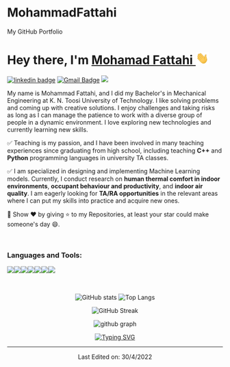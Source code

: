 # MohammadFattahi
My GitHub Portfolio 

<h1>Hey there, I'm <a  href="https://https://github.com/MoFattahi/">Mohamad Fattahi </a> <img  src="https://raw.githubusercontent.com/ABSphreak/ABSphreak/master/gifs/Hi.gif" width="30px"></h1>

[![linkedin badge](https://img.shields.io/badge/mohamadfattahi-30302f?style=flat&logo=linkedin)](https://www.linkedin.com/in/mohamadfattahi/)
[![Gmail Badge](https://img.shields.io/badge/mohamadfattahi20@gmail.com-30302f?style=flat&logo=Gmail&logoColor=red)](mailto:mohamadfattahi20@gmail.com)
<img src="https://komarev.com/ghpvc/?username=MoFattahi&style=plastic" />

My name is Mohammad Fattahi, and I did my Bachelor's in Mechanical Engineering at K. N. Toosi University of Technology. I like solving problems and coming up with creative solutions. I enjoy challenges and taking risks as long as I can manage the patience to work with a diverse group of people in a dynamic environment. I love exploring new technologies and currently learning new skills. <br>


✅ Teaching is my passion, and I have been involved in many teaching experiences since graduating from high school, including teaching **C++** and **Python** programming languages in university TA classes.

✅ I am specialized in designing and implementing Machine Learning models. Currently, I conduct research on **human thermal comfort in indoor environments**, **occupant behaviour and productivity**, and **indoor air quality**. I am eagerly looking for **TA/RA opportunities** in the relevant areas where I can put my skills into practice and acquire new ones.

📍 Show ❤ by giving ⭐ to my Repositories, at least your star could make someone's day 😄.

<br>

<h3 align="left">Languages and Tools:</h3>
<p align="left"><img src="https://img.icons8.com/color/48/4a90e2/python--v1.png"/><img src="https://img.icons8.com/color/48/4a90e2/c-plus-plus-logo.png"/><img src="https://img.icons8.com/fluency/48/matlab.png"/><img src="https://img.icons8.com/color/48/4a90e2/java-coffee-cup-logo--v1.png"/><img src="https://img.icons8.com/color/48/4a90e2/visual-studio-code-2019.png"/><img src="https://img.icons8.com/color/48/4a90e2/git.png"/><img src="https://img.icons8.com/fluent/48/4a90e2/github.png"/> </p>

<br>
<div align="center">

![GitHub stats](https://github-readme-stats.vercel.app/api?username=MoFattahi&theme=midnight-purple&show_icons=true&count_private=true&hide_title=true&hide_border=true&card_width=300&card_height=400)
![Top Langs](https://github-readme-stats.vercel.app/api/top-langs/?username=MoFattahi&layout=default&theme=midnight-purple&hide=html&hide_border=true&card_width=400&card_height=300)

![GitHub Streak](http://github-readme-streak-stats.herokuapp.com?user=MoFattahi&theme=gotham&hide_border=true&date_format=M%20j%5B%2C%20Y%5D&card_width=300&card_height=400)

![github graph](https://activity-graph.herokuapp.com/graph?username=MoFattahi&theme=gotham&card_width=300&card_height=400)


[![Typing SVG](https://readme-typing-svg.herokuapp.com/?lines=Thanks+For+Visiting+My+Profile!!&center=true&color="FF0000"&card_width=300&card_height=400)](https://github.com/MoFattahi)

---

Last Edited on: 30/4/2022
